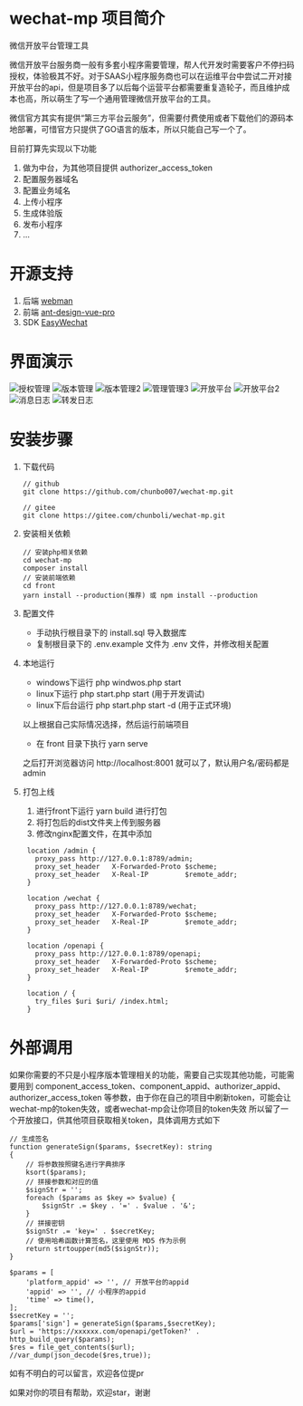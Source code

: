 # wechat-mp 项目简介
微信开放平台管理工具

微信开放平台服务商一般有多套小程序需要管理，帮人代开发时需要客户不停扫码授权，体验极其不好。对于SAAS小程序服务商也可以在运维平台中尝试二开对接开放平台的api，但是项目多了以后每个运营平台都需要重复造轮子，而且维护成本也高，所以萌生了写一个通用管理微信开放平台的工具。

微信官方其实有提供“第三方平台云服务”，但需要付费使用或者下载他们的源码本地部署，可惜官方只提供了GO语言的版本，所以只能自己写一个了。

目前打算先实现以下功能

1. 做为中台，为其他项目提供 authorizer_access_token
2. 配置服务器域名
3. 配置业务域名
4. 上传小程序
5. 生成体验版
6. 发布小程序
7. ...

# 开源支持
1. 后端 [webman](https://www.workerman.net/doc/webman)
2. 前端 [ant-design-vue-pro](https://pro.antdv.com/docs/getting-started)
3. SDK [EasyWechat](https://easywechat.com/)


# 界面演示
![授权管理](https://github.com/chunbo007/wechat-mp/assets/16535982/14700ac3-fea0-475e-a1e6-f3a6ebbec556)
![版本管理](https://github.com/chunbo007/wechat-mp/assets/16535982/2dbe277d-77ab-4295-9755-9b39dcf3a9ca)
![版本管理2](https://github.com/chunbo007/wechat-mp/assets/16535982/92cb9fc4-ace3-4fb8-93e3-f9a039b04e9e)
![管理管理3](https://github.com/chunbo007/wechat-mp/assets/16535982/37abf340-e1c7-4538-895a-fe9ac767a14e)
![开放平台](https://github.com/chunbo007/wechat-mp/assets/16535982/5a3ef41d-5257-4051-a450-2f67907d1fe5)
![开放平台2](https://github.com/chunbo007/wechat-mp/assets/16535982/9d195873-62a2-4483-ae27-9fdb9b2166e0)
![消息日志](https://github.com/chunbo007/wechat-mp/assets/16535982/7fa50073-c979-43c5-aaeb-30386f1ab1b6)
![转发日志](https://github.com/chunbo007/wechat-mp/assets/16535982/9614e728-5a9e-4438-83d8-f736c2fbd17c)



# 安装步骤

1. 下载代码
    ```
    // github
    git clone https://github.com/chunbo007/wechat-mp.git
    
    // gitee
    git clone https://gitee.com/chunboli/wechat-mp.git
    ```
2. 安装相关依赖
    ```
    // 安装php相关依赖
    cd wechat-mp
    composer install
    // 安装前端依赖
    cd front
    yarn install --production(推荐) 或 npm install --production
    ```
3. 配置文件
   + 手动执行根目录下的 install.sql 导入数据库
   + 复制根目录下的 .env.example 文件为 .env 文件，并修改相关配置
4. 本地运行
   + windows下运行 php windwos.php start
   + linux下运行 php start.php start (用于开发调试)
   + linux下后台运行 php start.php start -d (用于正式环境)

   以上根据自己实际情况选择，然后运行前端项目
   + 在 front 目录下执行 yarn serve

   之后打开浏览器访问 http://localhost:8001 就可以了，默认用户名/密码都是 admin

5. 打包上线
   1. 进行front下运行 yarn build 进行打包
   2. 将打包后的dist文件夹上传到服务器
   3. 修改nginx配置文件，在其中添加
   ```
    location /admin {
      proxy_pass http://127.0.0.1:8789/admin;
      proxy_set_header   X-Forwarded-Proto $scheme;
      proxy_set_header   X-Real-IP         $remote_addr;
    }
    
    location /wechat {
      proxy_pass http://127.0.0.1:8789/wechat;
      proxy_set_header   X-Forwarded-Proto $scheme;
      proxy_set_header   X-Real-IP         $remote_addr;
    }

    location /openapi {
      proxy_pass http://127.0.0.1:8789/openapi;
      proxy_set_header   X-Forwarded-Proto $scheme;
      proxy_set_header   X-Real-IP         $remote_addr;
    }
    
    location / {
      try_files $uri $uri/ /index.html;
    }
   ```

# 外部调用

如果你需要的不只是小程序版本管理相关的功能，需要自己实现其他功能，可能需要用到
component_access_token、component_appid、authorizer_appid、authorizer_access_token
等参数，由于你在自己的项目中刷新token，可能会让wechat-mp的token失效，或者wechat-mp会让你项目的token失效
所以留了一个开放接口，供其他项目获取相关token，具体调用方式如下

```
// 生成签名
function generateSign($params, $secretKey): string
{
    // 将参数按照键名进行字典排序
    ksort($params);
    // 拼接参数和对应的值
    $signStr = '';
    foreach ($params as $key => $value) {
        $signStr .= $key . '=' . $value . '&';
    }
    // 拼接密钥
    $signStr .= 'key=' . $secretKey;
    // 使用哈希函数计算签名，这里使用 MD5 作为示例
    return strtoupper(md5($signStr));
}

$params = [
    'platform_appid' => '', // 开放平台的appid
    'appid' => '', // 小程序的appid
    'time' => time(),
];
$secretKey = '';
$params['sign'] = generateSign($params,$secretKey);
$url = 'https://xxxxxx.com/openapi/getToken?' . http_build_query($params);
$res = file_get_contents($url);
//var_dump(json_decode($res,true));
```

如有不明白的可以留言，欢迎各位提pr

如果对你的项目有帮助，欢迎star，谢谢
